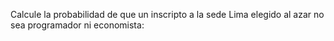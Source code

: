 Calcule la probabilidad de que un inscripto a la sede Lima elegido al azar no sea programador ni  economista: